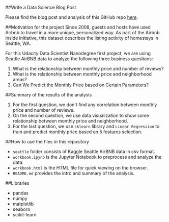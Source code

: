 ##Write a Data Science Blog Post

Please find the blog post and analysis of this GitHub repo [here](https://medium.com/@JontanJon/udacity-data-scientist-project-seattle-airbnb-data-7f34d18598d4).

##Motivation for the project
Since 2008, guests and hosts have used Airbnb to travel in a more unique, personalized way. As part of the Airbnb Inside initiative, this dataset describes the listing activity of homestays in Seattle, WA.

For this Udacity Data Scientist Nanodegree first project, we are using Seattle AirBNB data to analyze the following three business questions:
1. What is the relationship between monthly price and number of reviews?
2. What is the relationship between monthly price and neighborhood areas?
3. Can We Predict the Monthly Price based on Certain Parameters?

##Summary of the results of the analysis
1. For the first question, we don't find any correlation between monthly price and number of reviews.
2. On the second question, we use data visualization to show some relationship between monthly price and neighborhood.
3. For the last question, we use `sklearn` library and `Linear Regression` to train and predict monthly price based on 5 features selection.

##How to use the files in this repository 
- `seattle` folder consists of Kaggle Seattle AirBNB data in csv format.
- `workbook.ipynb` is the Jupyter Notebook to preprocess and analyze the data.
- `workbook.html` is the HTML file for quick viewing on the browser.
- `README.md` provides the intro and summary of the analysis.

##Libraries
- pandas
- numpy
- matplotlib
- seaborn
- scikit-learn
